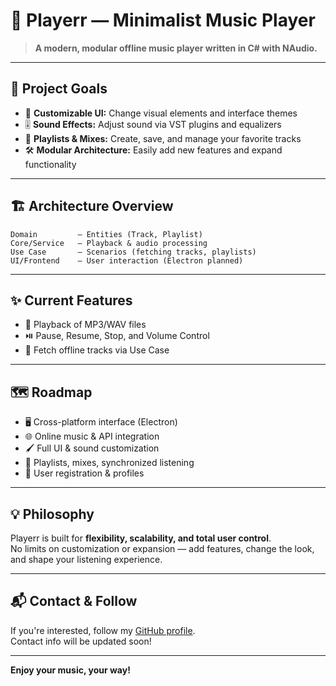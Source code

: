 
# 🎵 **Playerr — Minimalist Music Player**

> **A modern, modular offline music player written in C# with NAudio.**

---

## 🚀 **Project Goals**

- 🎨 **Customizable UI:** Change visual elements and interface themes
- 🎚️ **Sound Effects:** Adjust sound via VST plugins and equalizers
- 📂 **Playlists & Mixes:** Create, save, and manage your favorite tracks
- 🛠️ **Modular Architecture:** Easily add new features and expand functionality

---

## 🏗️ **Architecture Overview**

```
Domain         — Entities (Track, Playlist)
Core/Service   — Playback & audio processing
Use Case       — Scenarios (fetching tracks, playlists)
UI/Frontend    — User interaction (Electron planned)
```

---

## ✨ **Current Features**

- 🎵 Playback of MP3/WAV files
- ⏯️ Pause, Resume, Stop, and Volume Control
- 📁 Fetch offline tracks via Use Case

---

## 🗺️ **Roadmap**

- 🖥️ Cross-platform interface (Electron)
- 🌐 Online music & API integration
- 🖌️ Full UI & sound customization
- 📑 Playlists, mixes, synchronized listening
- 👤 User registration & profiles

---

## 💡 **Philosophy**

Playerr is built for **flexibility, scalability, and total user control**.  
No limits on customization or expansion — add features, change the look, and shape your listening experience.

---

## 📬 **Contact & Follow**

If you're interested, follow my [GitHub profile](https://github.com/marrttao).  
Contact info will be updated soon!

---

**Enjoy your music, your way!**
